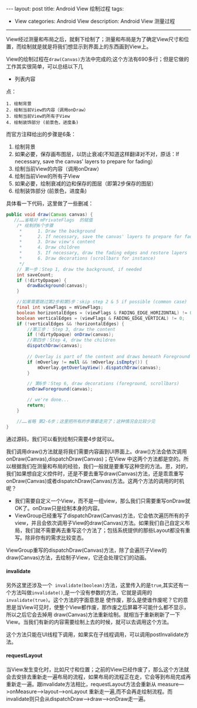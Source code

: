 ​---
layout: post
title: Android View 绘制过程
tags:
- View
categories: Android View
description: Android View 测量过程
---	

View经过测量和布局之后，就剩下绘制了；测量和布局是为了确定View尺寸和位置，而绘制就是就是将我们想显示到界面上的东西画到View上。

​	View的绘制过程在`draw(Canvas)`方法中完成的;这个方法有690多行；但是它做的工作其实很简单，可以总结以下几

 - 列表内容

点：

	1. 绘制背景
	2. 绘制当前View的内容（调用onDraw）
	3. 绘制当前View的所有子View
	4. 绘制装饰部分 (前景色，进度条)

而官方注释给出的步骤是6条：

1. 绘制背景
2. 如果必要，保存画布图层，以防止衰减(不知道这样翻译对不对，原话：If necessary, save the canvas' layers to prepare for fading）
3. 绘制当前View的内容（调用onDraw）
4. 绘制当前View的所有子View
5. 如果必要，绘制衰减的边和保存的图层（即第2步保存的图层）
6. 绘制装饰部分 (前景色，进度条)

具体看一下代码，这里做了一些删减：

```Java
public void draw(Canvas canvas) {
   //……省略对 mPrivateFlags  的赋值
    /* 绘制的6个步骤
     *      1. Draw the background
     *      2. If necessary, save the canvas' layers to prepare for fading
     *      3. Draw view's content
     *      4. Draw children
     *      5. If necessary, draw the fading edges and restore layers
     *      6. Draw decorations (scrollbars for instance)
     */
    // 第一步：Step 1, draw the background, if needed
    int saveCount;
    if (!dirtyOpaque) {
        drawBackground(canvas);
    }

    //如果需要跳过第2步和第5步：skip step 2 & 5 if possible (common case)
    final int viewFlags = mViewFlags;
    boolean horizontalEdges = (viewFlags & FADING_EDGE_HORIZONTAL) != 0;
    boolean verticalEdges = (viewFlags & FADING_EDGE_VERTICAL) != 0;
    if (!verticalEdges && !horizontalEdges) {
        //第三步： Step 3, draw the content
        if (!dirtyOpaque) onDraw(canvas);
        //第四步：Step 4, draw the children
        dispatchDraw(canvas);
      
        // Overlay is part of the content and draws beneath Foreground
        if (mOverlay != null && !mOverlay.isEmpty()) {
            mOverlay.getOverlayView().dispatchDraw(canvas);
        }

        // 第6步：Step 6, draw decorations (foreground, scrollbars)
        onDrawForeground(canvas);

        // we're done...
        return;
    }

    //……省略 第2-6步；这里把所有的步骤都走完了；这种情况会比较少见
}
```

通过源码，我们可以看到绘制只需要4步就可以。

我们调用draw()方法就是将我们需要内容画到UI界面上。draw()方法会依次调用onDraw(Canvas),dispatchDraw(Canvas)；在View 中这两个方法都是空的。所以根据我们在测量和布局的经验，我们一般就是要重写这种空的方法。恩，对的，我们如果想自定义控件时，还是不要去重写draw(Canvas)方法，还是乖乖重写onDraw(Canvas)或者dispatchDraw(Canvas)方法。这两个方法的调用的时机呢？

- 我们需要自定义一个View，而不是一组view，那么我们只需要重写onDraw就OK了。onDraw只是绘制本身的内容。
- ViewGroup已经重写了dispatchDraw(Canvas)方法，它会依次遍历所有的子view，并且会依次调用子View的draw(Canvas)方法。如果我们自己自定义布局，我们就不需要再去重写这个方法了；包括系统提供的那些Layout都没有重写。除非你有的需求比较变态。


ViewGroup重写的dispatchDraw(Canvas)方法，除了会遍历子View的draw(Canvas)方法，去绘制子View，它还会处理它们的动画。

#### invalidate

​	另外这里还涉及一个` invalidate(boolean)`方法，这里传入的是`true`,其实还有一个方法叫做`invalidate()`,是一个没有参数的方法，它就是调用的`invalidate(true)`。这个方法的字面意思是 使作废，那么是使谁作废呢？它的意思是当View可见时，使整个View都作废，那作废之后屏幕不可能什么都不显示，所以之后它会去掉用 draw(Canvas)方法重新绘制。就相当于重新刷新了一下View。当我们有新的内容需要绘制上去的时候，就可以去调用这个方法。

​	这个方法只能在UI线程下调用，如果实在子线程调用，可以调用postInvalidate方法。

#### requestLayout

​	当View发生变化时，比如尺寸和位置；之前的View已经作废了，那么这个方法就会去安排去重新走一遍布局的流程，如果布局的流程正在走，它会等到布局完成再重新走一遍。跟invalidate方法相比，requestLayout方法会重新从 measure—>onMeasure—>layout—>onLayout 重新走一遍,而不会再走绘制流程。而invalidate则只会从dispatchDraw—>draw—>onDraw走一遍。







